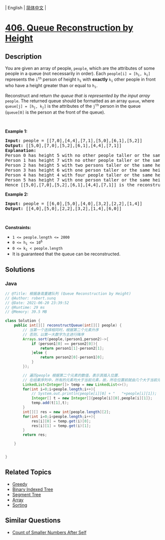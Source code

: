 
| English | [简体中文](README.md) |

# [406. Queue Reconstruction by Height](https://leetcode.cn//problems/queue-reconstruction-by-height/)

## Description

<p>You are given an array of people, <code>people</code>, which are the attributes of some people in a queue (not necessarily in order). Each <code>people[i] = [h<sub>i</sub>, k<sub>i</sub>]</code> represents the <code>i<sup>th</sup></code> person of height <code>h<sub>i</sub></code> with <strong>exactly</strong> <code>k<sub>i</sub></code> other people in front who have a height greater than or equal to <code>h<sub>i</sub></code>.</p>

<p>Reconstruct and return <em>the queue that is represented by the input array </em><code>people</code>. The returned queue should be formatted as an array <code>queue</code>, where <code>queue[j] = [h<sub>j</sub>, k<sub>j</sub>]</code> is the attributes of the <code>j<sup>th</sup></code> person in the queue (<code>queue[0]</code> is the person at the front of the queue).</p>

<p>&nbsp;</p>
<p><strong class="example">Example 1:</strong></p>

<pre>
<strong>Input:</strong> people = [[7,0],[4,4],[7,1],[5,0],[6,1],[5,2]]
<strong>Output:</strong> [[5,0],[7,0],[5,2],[6,1],[4,4],[7,1]]
<strong>Explanation:</strong>
Person 0 has height 5 with no other people taller or the same height in front.
Person 1 has height 7 with no other people taller or the same height in front.
Person 2 has height 5 with two persons taller or the same height in front, which is person 0 and 1.
Person 3 has height 6 with one person taller or the same height in front, which is person 1.
Person 4 has height 4 with four people taller or the same height in front, which are people 0, 1, 2, and 3.
Person 5 has height 7 with one person taller or the same height in front, which is person 1.
Hence [[5,0],[7,0],[5,2],[6,1],[4,4],[7,1]] is the reconstructed queue.
</pre>

<p><strong class="example">Example 2:</strong></p>

<pre>
<strong>Input:</strong> people = [[6,0],[5,0],[4,0],[3,2],[2,2],[1,4]]
<strong>Output:</strong> [[4,0],[5,0],[2,2],[3,2],[1,4],[6,0]]
</pre>

<p>&nbsp;</p>
<p><strong>Constraints:</strong></p>

<ul>
	<li><code>1 &lt;= people.length &lt;= 2000</code></li>
	<li><code>0 &lt;= h<sub>i</sub> &lt;= 10<sup>6</sup></code></li>
	<li><code>0 &lt;= k<sub>i</sub> &lt; people.length</code></li>
	<li>It is guaranteed that the queue can be reconstructed.</li>
</ul>


## Solutions


### Java

```Java
// @Title: 根据身高重建队列 (Queue Reconstruction by Height)
// @Author: robert.sunq
// @Date: 2021-06-20 23:39:52
// @Runtime: 29 ms
// @Memory: 39.5 MB

class Solution {
    public int[][] reconstructQueue(int[][] people) {
        // 当第一个选择相同时，根据第二个元素升序
        // 否则，以第一大数字为主进行降序
        Arrays.sort(people,(person1,person2)->{
            if (person1[0] == person2[0]){
                return person1[1]-person2[1];
            }else {
                return person2[0]-person1[0];
            }
        });

        // 遍历people 根据第二个元素的数值，表示其插入位置.
        // 在结果序列中，所有的元素均大于当前元素，故，所在位置前就由几个大于当前元素的数
        LinkedList<Integer[]> temp = new LinkedList<>();
        for(int i=0;i<people.length;i++){
            // System.out.println(people[i][0] + "   "+people[i][1]);
            Integer[] t = new Integer[]{people[i][0],people[i][1]};
            temp.add(t[1],t);
        }
        int[][] res = new int[people.length][2];
        for(int i=0;i<people.length;i++){
            res[i][0] = temp.get(i)[0];
            res[i][1] = temp.get(i)[1];
        }
        return res;

    }


}
```



## Related Topics

- [Greedy](https://leetcode.cn//tag/greedy)
- [Binary Indexed Tree](https://leetcode.cn//tag/binary-indexed-tree)
- [Segment Tree](https://leetcode.cn//tag/segment-tree)
- [Array](https://leetcode.cn//tag/array)
- [Sorting](https://leetcode.cn//tag/sorting)

## Similar Questions

- [Count of Smaller Numbers After Self](../count-of-smaller-numbers-after-self/README_EN.md)
